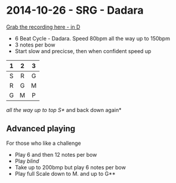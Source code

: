 # 2014-10-26 - SRG - Dadara 

[Grab the recording here - in D](https://dl.dropboxusercontent.com/u/12448/2014-10-26-srg-dadara.MP3)

- 6 Beat Cycle - Dadara.  Speed 80bpm all the way up to 150bpm
- 3 notes per bow
- Start slow and precicse, then when confident speed up

1 | 2 | 3 
:-: | :-: | :-:
S | R | G 
R | G | M 
G | M | P 

*all the way up to top S\** and back down again*

## Advanced playing
For those who like a challenge
- Play 6 and then 12 notes per bow
- Play *blind*
- Take up to 200bmp but play 6 notes per bow
- Play full Scale down to M. and up to G\**
